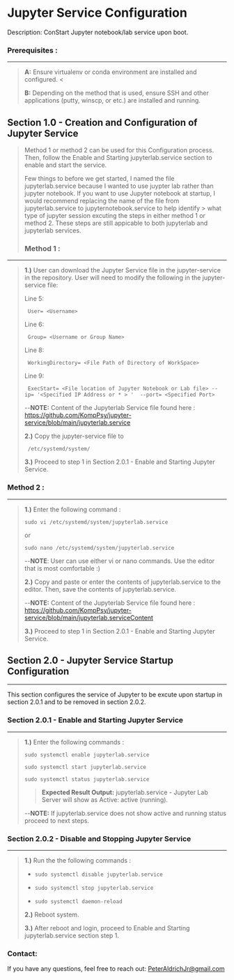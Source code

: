# Jupyter Service Configuration
Description: ConStart Jupyter notebook/lab service upon boot.

### Prerequisites :
------------------
> **A:** Ensure virtualenv or conda environment are installed and configured. <
>
> **B:** Depending on the method that is used, ensure SSH and other applications (putty, winscp, or etc.) are installed and running. 
>

## Section 1.0 - Creation and Configuration of Jupyter Service 
>Method 1 or method 2 can be used for this Configuration process. Then, follow the Enable and Starting jupyterlab.service section to enable and start the service.
>>
> Few things to before we get started, I named the file jupyterlab.service because I wanted to use juypter lab rather than jupyter notebook.
> If you want to use Jupyter notebook at startup, I would recommend replacing the name of the file from  jupyterlab.service to jupyternotebook.service to help identify > what type of jupyter session excuting the steps in either method 1 or method 2. These steps are still appicable to both jupyterlab and jupyterlab services.
>>
> ### Method 1 : 
---------
>>
> **1.)** User can download the Jupyter Service file in the jupyter-service in the repository. User will need to modify the following in the jupyter-service file:
>>
> Line 5:
>>
>      User= <Username>
>>
> Line 6:
>>
>      Group= <Username or Group Name>
>>
> Line 8:     
>>
>      WorkingDirectory= <File Path of Directory of WorkSpace>
>>
> Line 9:     
>>
>      ExecStart= <File location of Jupyter Notebook or Lab file> --ip= '<Specified IP Address or * > '  --port= <Specified Port>
>>
> --**NOTE:** Content of the Jupyterlab Service file found here : https://github.com/KompPsy/jupyter-service/blob/main/jupyterlab.service
>>
> **2.)** Copy the jupyter-service file to
>>
>      /etc/systemd/system/
>>
> **3.)** Proceed to step 1 in Section 2.0.1 - Enable and Starting Jupyter Service.
      
### Method 2 :
---------
>>
> **1.)** Enter the following command :
>>
>     sudo vi /etc/systemd/system/jupyterlab.service
>>
> or
>>
>     sudo nano /etc/systemd/system/jupyterlab.service 
>>
> --**NOTE**: User can use either vi or nano commands. Use the editor that is most comfortable :)
>> 
> **2.)** Copy and paste or enter the contents of jupyterlab.service to the editor. Then, save the contents of jupyterlab.service.
>>
> --**NOTE:** Content of the Jupyterlab Service file found here : https://github.com/KompPsy/jupyter-service/blob/main/jupyterlab.serviceContent
>>
> **3.)** Proceed to step 1 in Section 2.0.1 - Enable and Starting Jupyter Service.
      
## Section 2.0 - Jupyter Service Startup Configuration
---------------------------------------
This section configures the service of Jupyter to be excute upon startup in section 2.0.1 and to be removed in section 2.0.2. 
      
### Section 2.0.1 - Enable and Starting Jupyter Service 
---------------------------------------
      
> **1.)** Enter the following commands :
>>
>     sudo systemctl enable jupyterlab.service
>>
>     sudo systemctl start jupyterlab.service
>>
>     sudo systemctl status jupyterlab.service
>>
>> **__Expected Result Output:__** jupyterlab.service - Jupyter Lab Server will show as Active: active (running).
>> 
> --**NOTE:** If jupyterlab.service does not show active and running status proceed to next steps.
>>
### Section 2.0.2 - Disable and Stopping Jupyter Service 
---------------------------------------
> **1.)** Run the the following commands :
>>
> -     sudo systemctl disable jupyterlab.service
> -     sudo systemctl stop jupyterlab.service
> -     sudo systemctl daemon-reload
>>
> **2.)** Reboot system.
>>
> **3.)** After reboot and login, proceed to Enable and Starting jupyterlab.service section step 1.
>>

      
### Contact:
If you have any questions, feel free to reach out:
      PeterAldrichJr@gmail.com


